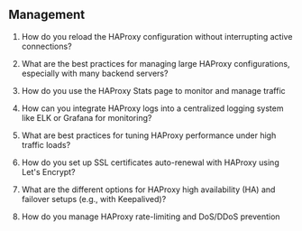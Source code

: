 ## Management

1. How do you reload the HAProxy configuration without interrupting active connections?

2. What are the best practices for managing large HAProxy configurations, especially with 
many backend servers?

3. How do you use the HAProxy Stats page to monitor and manage traffic

4. How can you integrate HAProxy logs into a centralized logging system like ELK or Grafana 
for monitoring?

5. What are best practices for tuning HAProxy performance under high traffic loads?

6. How do you set up SSL certificates auto-renewal with HAProxy using Let's Encrypt?

7. What are the different options for HAProxy high availability (HA) and failover setups (e.g., 
with Keepalived)?

8. How do you manage HAProxy rate-limiting and DoS/DDoS prevention